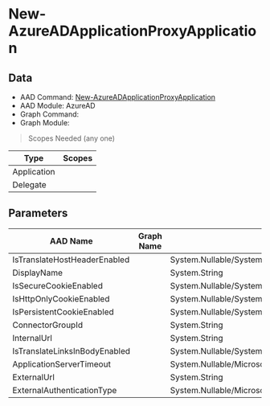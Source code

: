 # New-AzureADApplicationProxyApplication

## Data

+ AAD Command: [New-AzureADApplicationProxyApplication](https://docs.microsoft.com/en-us/powershell/module/AzureAD/New-AzureADApplicationProxyApplication)
+ AAD Module: AzureAD
+ Graph Command: 
+ Graph Module: 

> Scopes Needed (any one)

|Type|Scopes|
|---|---|
|Application||
|Delegate||

## Parameters

|AAD Name|Graph Name|AAD Type|Graph Type|Infos|
|---|---|---|---|---|
|IsTranslateHostHeaderEnabled||System.Nullable/System.Boolean|||
|DisplayName||System.String|||
|IsSecureCookieEnabled||System.Nullable/System.Boolean|||
|IsHttpOnlyCookieEnabled||System.Nullable/System.Boolean|||
|IsPersistentCookieEnabled||System.Nullable/System.Boolean|||
|ConnectorGroupId||System.String|||
|InternalUrl||System.String|||
|IsTranslateLinksInBodyEnabled||System.Nullable/System.Boolean|||
|ApplicationServerTimeout||System.Nullable/Microsoft.Open.MSGraph.Model.ApplicationProxyApplicationObject+ApplicationServerTimeoutEnum|||
|ExternalUrl||System.String|||
|ExternalAuthenticationType||System.Nullable/Microsoft.Open.MSGraph.Model.ApplicationProxyApplicationObject+ExternalAuthenticationTypeEnum|||

